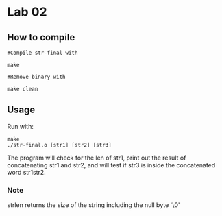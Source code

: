 # Lab 02

## How to compile 

    #Compile str-final with
    
    make

    #Remove binary with

    make clean
    
## Usage 

Run with:

    make
    ./str-final.o [str1] [str2] [str3]

The program will check for the len of str1, print out the result of concatenating str1 and str2, and will test if str3 is inside the concatenated word str1str2.

### Note
strlen returns the size of the string including the null byte '\0'